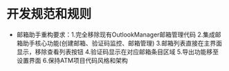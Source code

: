 # 开发规范和规则

- 邮箱助手重构要求：1.完全移除现有OutlookManager邮箱管理代码 2.集成邮箱助手核心功能(创建邮箱、验证码监控、邮箱管理) 3.邮箱列表直接在主界面显示，移除查看列表按钮 4.验证码显示在对应邮箱条目区域 5.导出功能移至设置界面 6.保持ATM项目代码风格和架构

